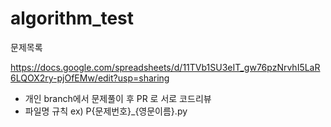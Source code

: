 # algorithm_test

문제목록

https://docs.google.com/spreadsheets/d/11TVb1SU3eIT_gw76pzNrvhI5LaR6LQOX2ry-pjOfEMw/edit?usp=sharing

- 개인 branch에서 문제풀이 후 PR 로 서로 코드리뷰
- 파일명 규칙 ex) P{문제번호}_{영문이름}.py
